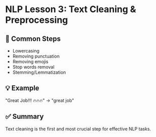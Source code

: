 # NLP Lesson 3: Text Cleaning & Preprocessing

## 🔧 Common Steps
- Lowercasing
- Removing punctuation
- Removing emojis
- Stop words removal
- Stemming/Lemmatization

## 💡 Example
"Great Job!!! 🔥🔥🔥" → "great job"

## ✅ Summary
Text cleaning is the first and most crucial step for effective NLP tasks.
